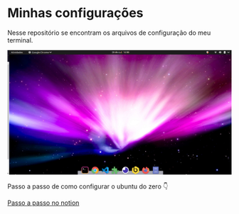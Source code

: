 # Minhas configurações

Nesse repositório se encontram os arquivos de configuração do meu terminal.

![](tela.png)

Passo a passo de como configurar o ubuntu do zero 👇


[Passo a passo no notion](https://www.notion.so/viviramos/Personalizando-meu-Linux-ca87bd6244fe4e6aa3b8a0caeea17bd6)
